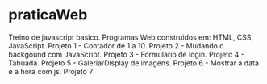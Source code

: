 # praticaWeb
Treino de javascript basico.
Programas Web construidos em: HTML, CSS, JavaScript. 
Projeto 1 - Contador de 1 a 10.
Projeto 2 - Mudando o backgound com JavaScript.
Projeto 3 - Formulario de login.
Projeto 4 - Tabuada.
Projeto 5 - Galeria/Display de imagens.
Projeto 6 - Mostrar a data e a hora com js.
Projeto 7
